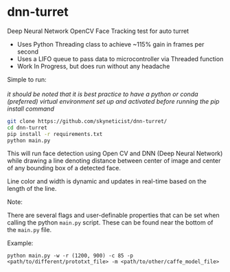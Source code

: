 # dnn-turret
Deep Neural Network OpenCV Face Tracking test for auto turret

- Uses Python Threading class to achieve ~115% gain in frames per second
- Uses a LIFO queue to pass data to microcontroller via Threaded function
- Work In Progress, but does run without any headache

Simple to run:
<br>
<br>
_it should be noted that it is best practice to have a python or conda (preferred) virtual environment set up and activated before running the pip install command_

```Bash
git clone https://github.com/skyneticist/dnn-turret/
cd dnn-turret
pip install -r requirements.txt
python main.py
```

This will run face detection using Open CV and DNN (Deep Neural Network) while drawing a line denoting distance between center of image and center of any bounding box of a detected face.

Line color and width is dynamic and updates in real-time based on the length of the line.

Note: 

There are several flags and user-definable properties that can be set when calling the python `main.py` script.
These can be found near the bottom of the `main.py` file.

Example:

```
python main.py -w -r (1200, 900) -c 85 -p <path/to/different/prototxt_file> -m <path/to/other/caffe_model_file> 
```
